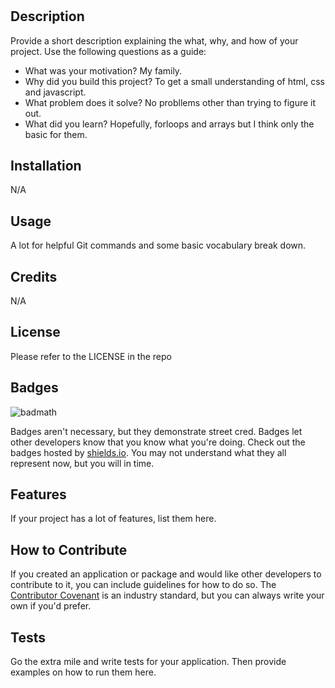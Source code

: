 # <Prework Study Guide Webpage>

## Description

Provide a short description explaining the what, why, and how of your project. Use the following questions as a guide:

- What was your motivation? My family. 
- Why did you build this project? To get a small understanding of html, css and javascript.
- What problem does it solve? No probllems other than trying to figure it out. 
- What did you learn? Hopefully, forloops and arrays but I think only the basic for them.

## Installation

N/A

## Usage

A lot for helpful Git commands and some basic vocabulary break down.  

## Credits

N/A


## License

Please refer to the LICENSE in the repo

## Badges

![badmath](https://img.shields.io/github/languages/top/nielsenjared/badmath)

Badges aren't necessary, but they demonstrate street cred. Badges let other developers know that you know what you're doing. Check out the badges hosted by [shields.io](https://shields.io/). You may not understand what they all represent now, but you will in time.

## Features

If your project has a lot of features, list them here.

## How to Contribute

If you created an application or package and would like other developers to contribute to it, you can include guidelines for how to do so. The [Contributor Covenant](https://www.contributor-covenant.org/) is an industry standard, but you can always write your own if you'd prefer.

## Tests

Go the extra mile and write tests for your application. Then provide examples on how to run them here.